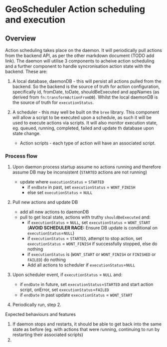 # GeoScheduler Action scheduling and execution

## Overview

Action scheduling takes place on the daemon. It will periodically pull actions from the backend API, as per the other markdown document (TODO add link). The daemon will utilise 3 components to acheive action scheduling and a further component to handle syncronisation action state with the backend. These are:

1. A local database, daemonDB - this will persist all actions pulled from the backend. So the backend is the source of truth for action configuration, specifically id, fromDate, toDate, shouldBeExecuted and appNames (as derived from `fn:transformActionFromDB`). Whilst the local daemonDB is the source of truth for `executionStatus`.

2. A scheduler - this may well be built on the `bree` library. This component will allow a script to be executed upon a schedule, as such it will be used to execute actions via scripts. It will also monitor execution state, eg. queued, running, completed, failed and update th database upon state change.
   - Action scripts - each type of action will have an associated script.

### Process flow

1. Upon daemon process startup assume no actions running and therefore assume DB may be inconsistent (`STARTED` actions are not running)

   - update where `executionStatus` = `STARTED`
     - if `endDate` in past, set `executionStatus` = `WONT_FINISH`
     - else set `executionStatus` = `NULL`

1. Pull new actions and update DB

   - add all new actions to daemonDB
   - pull to get local state, actions with truthy `shouldBeExecuted` and:
     - if `executionStatus` = `NULL`, set `executionStatus` = `WONT_START` (**AVOID SCHEDULER RACE:** Ensure DB update is conditional on `executionStatus`=`NULL`)
     - if `executionStatus` = `STARTED`, attempt to stop action, set `executionStatus` = `WONT_FINISH` if successfully stopped, else do nothing
     - if `executionStatus` is (`WONT_START` or `WONT_FINISH` or `FINISHED` or `FAILED`) do nothing
     - Add all actions to scheduler if `executionStatus`=`NULL`

1. Upon scheduler event, if `executionStatus` = `NULL` and:

   - if `endDate` in future, set `executionStatus`=`STARTED` and start action script, onError, set `executionStatus`=`FAILED`
   - if `endDate` in past update `executionStatus` = `WONT_START`

1. Periodically run, step 2.

Expected behaviours and features

1. If daemon stops and restarts, it should be able to get back into the same state as before (eg. with actions that were running, continuing to run by restarting their associated scripts)
2.
